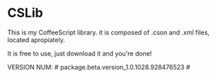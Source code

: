 # CSLib

This is my CoffeeScript library. it is composed of .cson and .xml files, located apropiately.

It is free to use, just download it and you're done!

VERSION NUM: # package.beta.version_1.0.1028.928476523 #